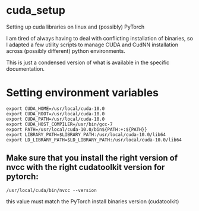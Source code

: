 # cuda_setup
Setting up cuda libraries on linux and (possibly) PyTorch

I am tired of always having to deal with conflicting installation of binaries, so I adapted a few utility scripts to manage CUDA and CudNN installation across (possibly different) python environments.

This is just a condensed version of what is available in the specific documentation.

# Setting environment variables
```
export CUDA_HOME=/usr/local/cuda-10.0 
export CUDA_ROOT=/usr/local/cuda-10.0 
export CUDA_PATH=/usr/local/cuda-10.0 
export CUDA_HOST_COMPILER=/usr/bin/gcc-7
export PATH=/usr/local/cuda-10.0/bin${PATH:+:${PATH}}  
export LIBRARY_PATH=$LIBRARY_PATH:/usr/local/cuda-10.0/lib64
export LD_LIBRARY_PATH=$LD_LIBRARY_PATH:/usr/local/cuda-10.0/lib64  
```

## Make sure that you install the right version of nvcc with the right cudatoolkit version for pytorch:
```
/usr/local/cuda/bin/nvcc --version
```
this value must match the PyTorch install binaries version (cudatoolkit)

